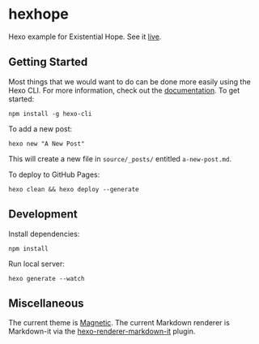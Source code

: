 # hexhope
Hexo example for Existential Hope. See it [live](existentialhope.github.io).

## Getting Started
Most things that we would want to do can be done more easily using the Hexo CLI. For more information, check out the [documentation](https://hexo.io/docs/index.html). To get started:

    npm install -g hexo-cli

To add a new post:

    hexo new "A New Post"

This will create a new file in `source/_posts/` entitled `a-new-post.md`.

To deploy to GitHub Pages:

    hexo clean && hexo deploy --generate

## Development
Install dependencies:

    npm install

Run local server:

    hexo generate --watch

## Miscellaneous
The current theme is [Magnetic](https://github.com/klugjo/hexo-theme-magnetic).
The current Markdown renderer is Markdown-it via the [hexo-renderer-markdown-it](https://github.com/hexojs/hexo-renderer-markdown-it) plugin.
